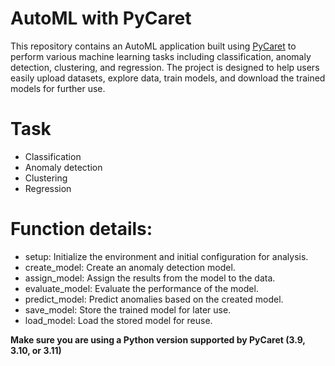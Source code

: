 # AutoML with PyCaret

This repository contains an AutoML application built using [PyCaret](https://pycaret.org/) to perform various machine learning tasks including classification, anomaly detection, clustering, and regression. The project is designed to help users easily upload datasets, explore data, train models, and download the trained models for further use.

# Task
- Classification
- Anomaly detection
- Clustering
- Regression

# Function details:
- setup: Initialize the environment and initial configuration for analysis.
- create_model: Create an anomaly detection model.
- assign_model: Assign the results from the model to the data.
- evaluate_model: Evaluate the performance of the model.
- predict_model: Predict anomalies based on the created model.
- save_model: Store the trained model for later use.
- load_model: Load the stored model for reuse.

**Make sure you are using a Python version supported by PyCaret (3.9, 3.10, or 3.11)**
